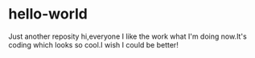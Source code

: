 # hello-world
Just another reposity
hi,everyone
   I like the work what I'm doing now.It's coding which looks so cool.I wish I could be better! 
   
